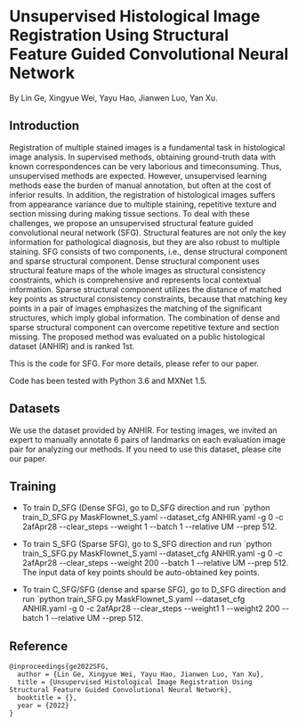 # Unsupervised Histological Image Registration Using Structural Feature Guided Convolutional Neural Network

By Lin Ge, Xingyue Wei, Yayu Hao, Jianwen Luo, Yan Xu.


## Introduction
Registration of multiple stained images is
a fundamental task in histological image analysis. In
supervised methods, obtaining ground-truth data with
known correspondences can be very laborious and timeconsuming.
Thus, unsupervised methods are expected.
However, unsupervised learning methods ease the burden
of manual annotation, but often at the cost of inferior
results. In addition, the registration of histological images
suffers from appearance variance due to multiple staining,
repetitive texture and section missing during making tissue
sections. To deal with these challenges, we propose an
unsupervised structural feature guided convolutional neural
network (SFG). Structural features are not only the key
information for pathological diagnosis, but they are also robust
to multiple staining. SFG consists of two components,
i.e., dense structural component and sparse structural
component. Dense structural component uses structural
feature maps of the whole images as structural consistency
constraints, which is comprehensive and represents
local contextual information. Sparse structural component
utilizes the distance of matched key points as structural
consistency constraints, because that matching key points
in a pair of images emphasizes the matching of the significant
structures, which imply global information. The
combination of dense and sparse structural component
can overcome repetitive texture and section missing. The
proposed method was evaluated on a public histological
dataset (ANHIR) and is ranked 1st.

This is the code for SFG. For more details, please refer to our paper.

Code has been tested with Python 3.6 and MXNet 1.5.

## Datasets

We use the dataset provided by ANHIR. For testing images, we invited an expert to manually annotate 6 pairs of landmarks on each evaluation image pair for analyzing our methods. If you need to use this dataset, please cite our paper.

## Training

- To train D_SFG (Dense SFG), go to D_SFG direction and  run `python train_D_SFG.py MaskFlownet_S.yaml --dataset_cfg ANHIR.yaml -g 0 -c 2afApr28 --clear_steps --weight 1 --batch 1 --relative UM --prep 512.

- To train S_SFG (Sparse SFG), go to S_SFG direction and run `python train_S_SFG.py MaskFlownet_S.yaml --dataset_cfg ANHIR.yaml -g 0 -c 2afApr28 --clear_steps --weight 200 --batch 1 --relative UM --prep 512.
The input data of key points should be auto-obtained key points.

- To train C_SFG/SFG (dense and sparse SFG), go to D_SFG direction and run `python train_SFG.py MaskFlownet_S.yaml --dataset_cfg ANHIR.yaml -g 0 -c 2afApr28 --clear_steps --weight1 1 --weight2 200 --batch 1 --relative UM --prep 512.
## Reference

```
@inproceedings{ge2022SFG,
  author = {Lin Ge, Xingyue Wei, Yayu Hao, Jianwen Luo, Yan Xu},
  title = {Unsupervised Histological Image Registration Using Structural Feature Guided Convolutional Neural Network},
  booktitle = {},
  year = {2022}
}
```


